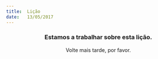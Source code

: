 ```yaml
---
title:  Lição
date:   13/05/2017
---
```


### <center>Estamos a trabalhar sobre esta lição.</center>
<center>Volte mais tarde, por favor.</center>